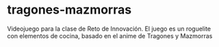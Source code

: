 # tragones-mazmorras
Videojuego para la clase de Reto de Innovación. El juego es un roguelite con elementos de cocina, basado en el anime de Tragones y Mazmorras
